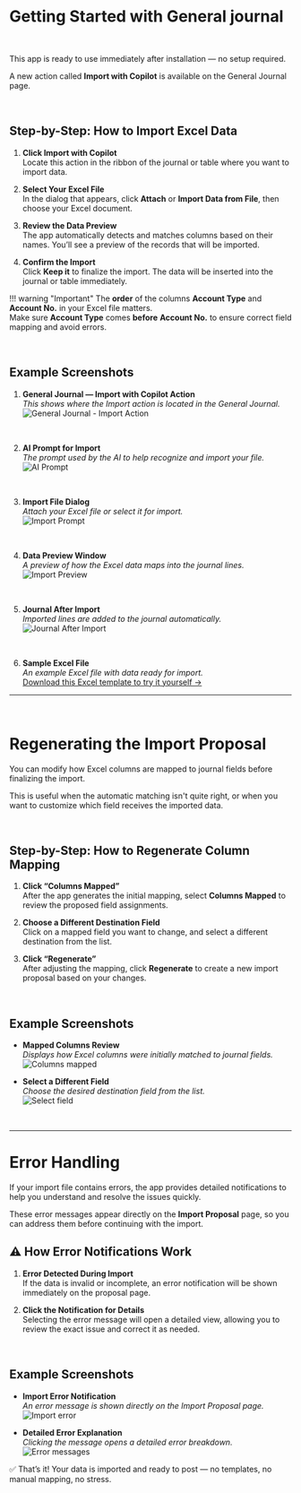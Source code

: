 # **Getting Started with General journal**

&nbsp;

This app is ready to use immediately after installation — no setup required.

A new action called **Import with Copilot** is available on the General Journal page.

&nbsp;

## Step-by-Step: How to Import Excel Data

1. **Click Import with Copilot**  
   Locate this action in the ribbon of the journal or table where you want to import data.

2. **Select Your Excel File**  
   In the dialog that appears, click **Attach** or **Import Data from File**, then choose your Excel document.

3. **Review the Data Preview**  
   The app automatically detects and matches columns based on their names. You’ll see a preview of the records that will be imported.

4. **Confirm the Import**  
   Click **Keep it** to finalize the import. The data will be inserted into the journal or table immediately.

!!! warning "Important"
    The **order** of the columns **Account Type** and **Account No.** in your Excel file matters.  
    Make sure **Account Type** comes **before** **Account No.** to ensure correct field mapping and avoid errors.

&nbsp;

## Example Screenshots

1. **General Journal — Import with Copilot Action**  
   _This shows where the Import action is located in the General Journal._  
   ![General Journal - Import Action](Assets/Action.png)
   
    &nbsp;

2. **AI Prompt for Import**  
   _The prompt used by the AI to help recognize and import your file._  
   ![AI Prompt](Assets/AIPrompt.png)
   
    &nbsp;

3. **Import File Dialog**  
   _Attach your Excel file or select it for import._  
   ![Import Prompt](Assets/ImportPrompt.png)
   
     &nbsp;

4. **Data Preview Window**  
   _A preview of how the Excel data maps into the journal lines._  
   ![Import Preview](Assets/ImportPreview.png)
   
    &nbsp;

5. **Journal After Import**  
   _Imported lines are added to the journal automatically._  
   ![Journal After Import](Assets/JournalAfterImport.png)
   
    &nbsp;

6. **Sample Excel File**  
   _An example Excel file with data ready for import._  
   [Download this Excel template to try it yourself →](Assets/sample-journal.xlsx)

---

&nbsp;
# **Regenerating the Import Proposal**



You can modify how Excel columns are mapped to journal fields before finalizing the import.

This is useful when the automatic matching isn't quite right, or when you want to customize which field receives the imported data.

&nbsp;

## Step-by-Step: How to Regenerate Column Mapping

1. **Click “Columns Mapped”**  
   After the app generates the initial mapping, select **Columns Mapped** to review the proposed field assignments.

2. **Choose a Different Destination Field**  
   Click on a mapped field you want to change, and select a different destination from the list.

3. **Click “Regenerate”**  
   After adjusting the mapping, click **Regenerate** to create a new import proposal based on your changes.

&nbsp;

## Example Screenshots

- **Mapped Columns Review**  
  _Displays how Excel columns were initially matched to journal fields._  
  ![Columns mapped](Assets/ColumnsMapped.png)

- **Select a Different Field**  
  _Choose the desired destination field from the list._  
  ![Select field](Assets/SelectField.png)

&nbsp;

---

# **Error Handling**


If your import file contains errors, the app provides detailed notifications to help you understand and resolve the issues quickly.

These error messages appear directly on the **Import Proposal** page, so you can address them before continuing with the import.



## ⚠️ How Error Notifications Work

1. **Error Detected During Import**  
   If the data is invalid or incomplete, an error notification will be shown immediately on the proposal page.

2. **Click the Notification for Details**  
   Selecting the error message will open a detailed view, allowing you to review the exact issue and correct it as needed.

&nbsp;

## Example Screenshots

- **Import Error Notification**  
  _An error message is shown directly on the Import Proposal page._  
  ![Import error](Assets/ImportError.png)

- **Detailed Error Explanation**  
  _Clicking the message opens a detailed error breakdown._  
  ![Error messages](Assets/ErrorMessages.png)


✅ That’s it! Your data is imported and ready to post — no templates, no manual mapping, no stress.
